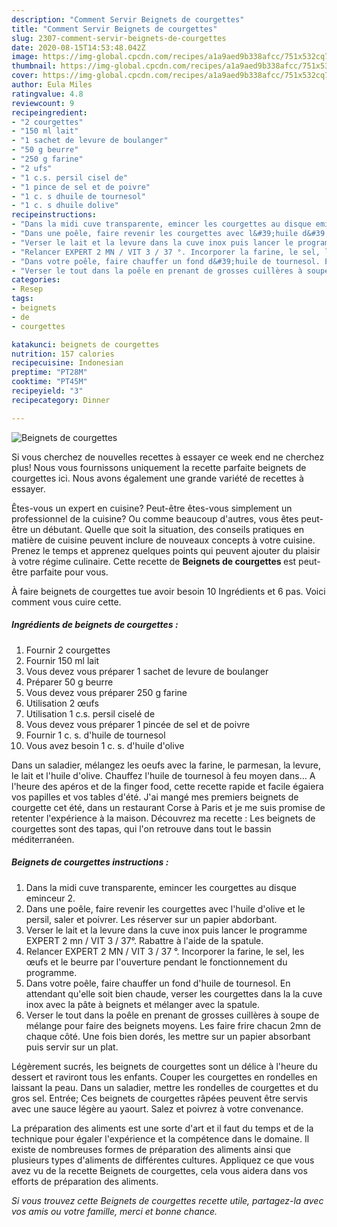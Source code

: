 ```yaml
---
description: "Comment Servir Beignets de courgettes"
title: "Comment Servir Beignets de courgettes"
slug: 2307-comment-servir-beignets-de-courgettes
date: 2020-08-15T14:53:48.042Z
image: https://img-global.cpcdn.com/recipes/a1a9aed9b338afcc/751x532cq70/beignets-de-courgettes-photo-principale-de-la-recette.jpg
thumbnail: https://img-global.cpcdn.com/recipes/a1a9aed9b338afcc/751x532cq70/beignets-de-courgettes-photo-principale-de-la-recette.jpg
cover: https://img-global.cpcdn.com/recipes/a1a9aed9b338afcc/751x532cq70/beignets-de-courgettes-photo-principale-de-la-recette.jpg
author: Eula Miles
ratingvalue: 4.8
reviewcount: 9
recipeingredient:
- "2 courgettes"
- "150 ml lait"
- "1 sachet de levure de boulanger"
- "50 g beurre"
- "250 g farine"
- "2 ufs"
- "1 c.s. persil cisel de"
- "1 pince de sel et de poivre"
- "1 c. s dhuile de tournesol"
- "1 c. s dhuile dolive"
recipeinstructions:
- "Dans la midi cuve transparente, emincer les courgettes au disque eminceur 2."
- "Dans une poêle, faire revenir les courgettes avec l&#39;huile d&#39;olive et le persil, saler et poivrer. Les réserver sur un papier abdorbant."
- "Verser le lait et la levure dans la cuve inox puis lancer le programme EXPERT 2 mn / VIT 3 / 37°. Rabattre à l&#39;aide de la spatule."
- "Relancer EXPERT 2 MN / VIT 3 / 37 °. Incorporer la farine, le sel, les œufs et le beurre par l&#39;ouverture pendant le fonctionnement du programme."
- "Dans votre poêle, faire chauffer un fond d&#39;huile de tournesol. En attendant qu&#39;elle soit bien chaude, verser les courgettes dans la la cuve inox avec la pâte à beignets et mélanger avec la spatule."
- "Verser le tout dans la poêle en prenant de grosses cuillères à soupe de mélange pour faire des beignets moyens. Les faire frire chacun 2mn de chaque côté. Une fois bien dorés, les mettre sur un papier absorbant puis servir sur un plat."
categories:
- Resep
tags:
- beignets
- de
- courgettes

katakunci: beignets de courgettes 
nutrition: 157 calories
recipecuisine: Indonesian
preptime: "PT28M"
cooktime: "PT45M"
recipeyield: "3"
recipecategory: Dinner

---
```



![Beignets de courgettes](https://img-global.cpcdn.com/recipes/a1a9aed9b338afcc/751x532cq70/beignets-de-courgettes-photo-principale-de-la-recette.jpg)

Si vous cherchez de nouvelles recettes à essayer ce week end ne cherchez plus! Nous vous fournissons uniquement la recette parfaite beignets de courgettes ici. Nous avons également une grande variété de recettes à essayer.

Êtes-vous un expert en cuisine? Peut-être êtes-vous simplement un professionnel de la cuisine? Ou comme beaucoup d'autres, vous êtes peut-être un débutant. Quelle que soit la situation, des conseils pratiques en matière de cuisine peuvent inclure de nouveaux concepts à votre cuisine. Prenez le temps et apprenez quelques points qui peuvent ajouter du plaisir à votre régime culinaire. Cette recette de <strong> Beignets de courgettes </strong> est peut-être parfaite pour vous.

<!--inarticleads1-->

À faire beignets de courgettes tue avoir besoin 10 Ingrédients et 6 pas. Voici comment vous cuire cette.

##### Ingrédients de beignets de courgettes :

1. Fournir 2 courgettes
1. Fournir 150 ml lait
1. Vous devez vous préparer 1 sachet de levure de boulanger
1. Préparer 50 g beurre
1. Vous devez vous préparer 250 g farine
1. Utilisation 2 œufs
1. Utilisation 1 c.s. persil ciselé de
1. Vous devez vous préparer 1 pincée de sel et de poivre
1. Fournir 1 c. s. d&#39;huile de tournesol
1. Vous avez besoin 1 c. s. d&#39;huile d&#39;olive


Dans un saladier, mélangez les oeufs avec la farine, le parmesan, la levure, le lait et l&#39;huile d&#39;olive. Chauffez l&#39;huile de tournesol à feu moyen dans… A l&#39;heure des apéros et de la finger food, cette recette rapide et facile égaiera vos papilles et vos tables d&#39;été. J&#39;ai mangé mes premiers beignets de courgette cet été, dans un restaurant Corse à Paris et je me suis promise de retenter l&#39;expérience à la maison. Découvrez ma recette : Les beignets de courgettes sont des tapas, qui l&#39;on retrouve dans tout le bassin méditerranéen. 

<!--inarticleads2-->

##### Beignets de courgettes instructions :

1. Dans la midi cuve transparente, emincer les courgettes au disque eminceur 2.
1. Dans une poêle, faire revenir les courgettes avec l&#39;huile d&#39;olive et le persil, saler et poivrer. Les réserver sur un papier abdorbant.
1. Verser le lait et la levure dans la cuve inox puis lancer le programme EXPERT 2 mn / VIT 3 / 37°. Rabattre à l&#39;aide de la spatule.
1. Relancer EXPERT 2 MN / VIT 3 / 37 °. Incorporer la farine, le sel, les œufs et le beurre par l&#39;ouverture pendant le fonctionnement du programme.
1. Dans votre poêle, faire chauffer un fond d&#39;huile de tournesol. En attendant qu&#39;elle soit bien chaude, verser les courgettes dans la la cuve inox avec la pâte à beignets et mélanger avec la spatule.
1. Verser le tout dans la poêle en prenant de grosses cuillères à soupe de mélange pour faire des beignets moyens. Les faire frire chacun 2mn de chaque côté. Une fois bien dorés, les mettre sur un papier absorbant puis servir sur un plat.


Légèrement sucrés, les beignets de courgettes sont un délice à l&#39;heure du dessert et raviront tous les enfants. Couper les courgettes en rondelles en laissant la peau. Dans un saladier, mettre les rondelles de courgettes et du gros sel. Entrée; Ces beignets de courgettes râpées peuvent être servis avec une sauce légère au yaourt. Salez et poivrez à votre convenance. 

<!--inarticleads1-->

<p>
La préparation des aliments est une sorte d'art et il faut du temps et de la technique pour égaler l'expérience et la compétence dans le domaine. Il existe de nombreuses formes de préparation des aliments ainsi que plusieurs types d'aliments de différentes cultures. Appliquez ce que vous avez vu de la recette Beignets de courgettes, cela vous aidera dans vos efforts de préparation des aliments.
</p>

<p>
<i>Si vous trouvez cette Beignets de courgettes recette utile, partagez-la avec vos amis ou votre famille, merci et bonne chance.</i>
</p>

